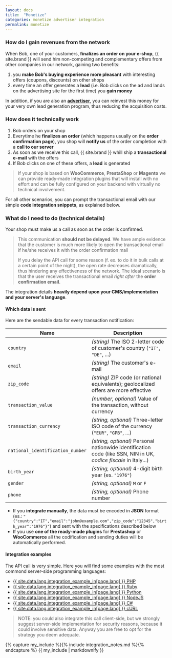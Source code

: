 ```yaml
---
layout: docs
title:  "Monetize"
categories: monetize advertiser integration
permalink: monetize
---
```

### How do I gain revenues from the network

When Bob, one of your customers, **finalizes an order on your e-shop**, {{ site.brand }} will send him non-competing and complementary offers from other companies in our network, gaining two benefits:

1. you **make Bob's buying experience more pleasant** with interesting offers (coupons, discounts) on other shops
2. every time an offer generates a **lead** (i.e. Bob clicks on the ad and lands on the advertising site for the first time) you **gain money**

In addition, if you are also an [**advertiser**](/engage), you can reinvest this money for your very own lead generation program, thus reducing the acquisition costs.

### How does it technically work

1. Bob orders on your shop
1. Everytime he **finalizes an order** (which happens usually on the **order confirmation page**), you shop will **notify us** of the order completion with a **call to our server**
1. As soon as we receive this call, {{ site.brand }} whill ship a **transactional e-mail** with the offers
1. If Bob clicks on one of these offers, a **lead** is generated

> If your shop is based on **WooCommerce**, **PrestaShop** or **Magento** we can provide ready-made integration plugins that will install with no effort and can be fully configured on your backend with virtually no technical involvement.

For all other scenarios, you can prompt the transactional email with our simple **code integration snippets**, as explained below.

### What do I need to do (technical details)

Your shop must make us a call as soon as the order is confirmed.

> This communication **should not be delayed**. We have ample evidence that the customer is much more likely to open the transactional email if he/she receives it with the order confirmation mail
>
> If you delay the API call for some reason (f. ex. to do it in bulk calls at a certain point of the night), the open rate decreases dramatically, thus hindering any effectiveness of the network. The ideal scenario is that the user receives the transactional email *right after* the **order confirmation email**.

The integration details **heavily depend upon your CMS/implementation and your server's language**.

#### Which data is sent

Here are the sendable data for every transaction notification:

|Name|Description
|-----------------------|------------------------------------------------------
|`country`|*(string)* The ISO 2-letter code of customer's country (`"IT"`, `"DE"`, ...)
|`email`|*(string)* The customer's e-mail
|`zip_code`|*(string)* ZIP code (or national equivalents); geolocalized offers are more effective
|`transaction_value`|*(number, optional)* Value of the transaction, without currency
|`transaction_currency`|*(string, optional)* Three-letter ISO code of the currency (`"EUR"`, `"GPB"`, ...)
|`national_identification_number`|*(string, optional)* Personal nationwide identification code (like SSN, NIN in UK, *codice fiscale* in Italy...)
|`birth_year`|*(string, optional)* 4-digit birth year (es. `"1976"`)
|`gender`|*(string, optional)* `M` or `F`
|`phone`|*(string, optional)* Phone number

- If you **integrate manually**, the data must be encoded in **JSON** format (es.: `"{"country":"IT","email":"john@example.com","zip_code":"12345","birth_year":"1976"}"`) and sent with the specifications described below
- If you use **one of the ready-made plugins** for **Prestashop** or **WooCommerce**  all the codification and sending duties will be automatically performed.

#### Integration examples

The API call is very simple. Here you will find some examples with the most commond server-side programming languages:

- [{{ site.data.lang.integration_example_in[page.lang] }} PHP](./integrations/php)
- [{{ site.data.lang.integration_example_in[page.lang] }} Ruby](./integrations/ruby)
- [{{ site.data.lang.integration_example_in[page.lang] }} Python](./integrations/python)
- [{{ site.data.lang.integration_example_in[page.lang] }} NodeJS](./integrations/nodejs)
- [{{ site.data.lang.integration_example_in[page.lang] }} C#](./integrations/csharp)
- [{{ site.data.lang.integration_example_in[page.lang] }} cURL](./integrations/curl)

> NOTE: you could also integrate this call client-side, but we strongly suggest server-side implementation for security reasons, because it could involve sensitive data. Anyway you are free to opt for the strategy you deem adequate.

{% capture my_include %}{% include integration_notes.md %}{% endcapture %}
{{ my_include | markdownify }}